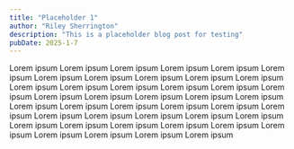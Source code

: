```yaml
---
title: "Placeholder 1"
author: "Riley Sherrington"
description: "This is a placeholder blog post for testing"
pubDate: 2025-1-7
---
```


Lorem ipsum Lorem ipsum Lorem ipsum Lorem ipsum Lorem ipsum Lorem ipsum Lorem ipsum Lorem ipsum Lorem ipsum Lorem ipsum Lorem ipsum Lorem ipsum Lorem ipsum Lorem ipsum Lorem ipsum Lorem ipsum Lorem ipsum Lorem ipsum Lorem ipsum Lorem ipsum Lorem ipsum Lorem ipsum Lorem ipsum Lorem ipsum Lorem ipsum Lorem ipsum Lorem ipsum Lorem ipsum Lorem ipsum Lorem ipsum Lorem ipsum Lorem ipsum Lorem ipsum Lorem ipsum Lorem ipsum Lorem ipsum Lorem ipsum Lorem ipsum Lorem ipsum Lorem ipsum Lorem ipsum Lorem ipsum Lorem ipsum

